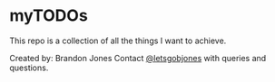 # myTODOs

This repo is a collection of all the things I want to achieve.


Created by: Brandon Jones
Contact [@letsgobjones](https://twitter.com/letsgobjones) with queries and questions.

